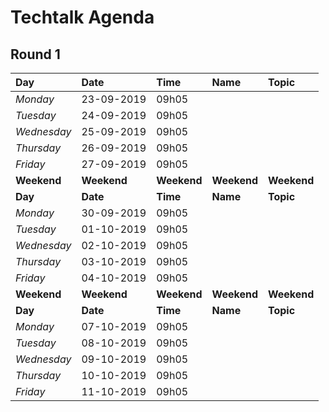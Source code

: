 # Techtalk Agenda

<!--
|_Monday_   |29-07-2019 |09h05      |                |                                  |
|_Tuesday_  |30-07-2019 |09h05      |                |                                  |
|_Wednesday_|31-07-2019 |09h05      |                |                                  |
|_Thursday_ |01-08-2019 |09h05      |                |                                  |
|_Friday_   |02-08-2019 |09h05      |                |                                  |
|**Weekend**|**Weekend**|**Weekend**|**Weekend**     |**Weekend**                       |
|**Day**    |**Date**   |**Time**   |**Name**        |**Topic**                         |
-->

## Round 1
| Day       | Date      | Time      | Name           | Topic                            |
|:----------|:--------- |:----------|:---------------|:---------------------------------|
|_Monday_   |23-09-2019 |09h05      |                |                                  |
|_Tuesday_  |24-09-2019 |09h05      |                |                                  |
|_Wednesday_|25-09-2019 |09h05      |                |                                  |
|_Thursday_ |26-09-2019 |09h05      |                |                                  |
|_Friday_   |27-09-2019 |09h05      |                |                                  |
|**Weekend**|**Weekend**|**Weekend**|**Weekend**     |**Weekend**                       |
|**Day**    |**Date**   |**Time**   |**Name**        |**Topic**                         |
|_Monday_   |30-09-2019 |09h05      |                |                                  |
|_Tuesday_  |01-10-2019 |09h05      |                |                                  |
|_Wednesday_|02-10-2019 |09h05      |                |                                  |
|_Thursday_ |03-10-2019 |09h05      |                |                                  |
|_Friday_   |04-10-2019 |09h05      |                |                                  |
|**Weekend**|**Weekend**|**Weekend**|**Weekend**     |**Weekend**                       |
|**Day**    |**Date**   |**Time**   |**Name**        |**Topic**                         |
|_Monday_   |07-10-2019 |09h05      |               |                                  |
|_Tuesday_  |08-10-2019 |09h05      |                |                                  |
|_Wednesday_|09-10-2019 |09h05      |                |                                  |
|_Thursday_ |10-10-2019 |09h05      |                |                                  |
|_Friday_   |11-10-2019 |09h05      |                |                                  |

